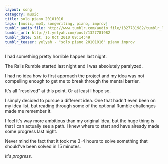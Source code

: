 ```yaml
---
layout: song
category: music
title: solo piano 20101016
tags: [music, mp3, songwriting, piano, improv]
tumblr_audio_file: http://www.tumblr.com/audio_file/1327781982/tumblr_ladzkpIV6x1qzo4ep
tumblr_url: http://t.yelyah.com/post/1327781982
tumblr_date: Sat, 16 Oct 2010 09:14:49
tumblr_teaser: yelyah - "solo piano 20101016" piano improv
---
```

I had something pretty horrible happen last night.

The Rails Rumble started last night and I was absolutely paralyzed.

I had no idea how to first approach the project and my idea was not compelling enough to get me to break through the mental barrier.

It's all "resolved" at this point. Or at least I hope so.

I simply decided to pursue a different idea. One that hadn't even been on my idea list, but reading through some of the optional Rumble challenges made me remember it.

I feel it's way more ambitious than my original idea, but the huge thing is that I can actually see a path. I knew where to start and have already made some progress last night.

Never mind the fact that it took me 3-4 hours to solve something that should've been solved in 15 minutes.

*It's progress.*
